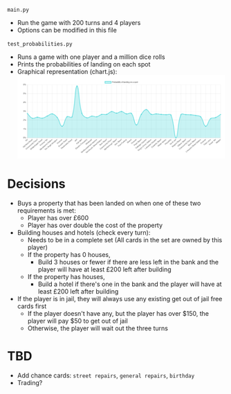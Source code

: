 `main.py`
 - Run the game with 200 turns and 4 players
 - Options can be modified in this file

`test_probabilities.py`
 - Runs a game with one player and a million dice rolls
 - Prints the probabilities of landing on each spot
 - Graphical representation (chart.js):
![](images/probability_distribution.png)


# Decisions
 - Buys a property that has been landed on when one of these two requirements is met:
    - Player has over £600
    - Player has over double the cost of the property
 - Building houses and hotels (check every turn):
    - Needs to be in a complete set (All cards in the set are owned by this player)
    - If the property has 0 houses,
        - Build 3 houses or fewer if there are less left in the bank and the player will have at least £200 left after building
    - If the property has houses,
        - Build a hotel if there's one in the bank and the player will have at least £200 left after building
 - If the player is in jail, they will always use any existing get out of jail free cards first
    - If the player doesn't have any, but the player has over $150, the player will pay $50 to get out of jail
    - Otherwise, the player will wait out the three turns

# TBD
 - Add chance cards: `street repairs`, `general repairs`, `birthday`
 - Trading?